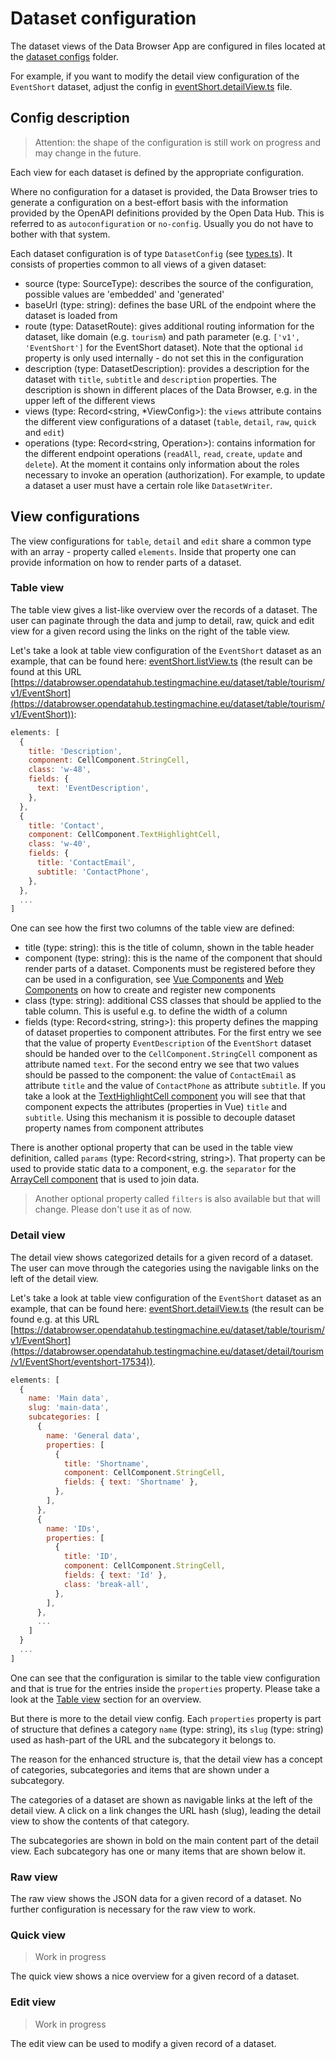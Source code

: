 # Dataset configuration

The dataset views of the Data Browser App are configured in files located at the [dataset configs](../../databrowser/src/config) folder.

For example, if you want to modify the detail view configuration of the `EventShort` dataset, adjust the config in [eventShort.detailView.ts](../../databrowser/src/config/tourism/eventShort/eventShort.detailView.ts) file.

## Config description

> Attention: the shape of the configuration is still work on progress and may change in the future.

Each view for each dataset is defined by the appropriate configuration.

Where no configuration for a dataset is provided, the Data Browser tries to generate a configuration on a best-effort basis with the information provided by the OpenAPI definitions provided by the Open Data Hub. This is referred to as `autoconfiguration` or `no-config`. Usually you do not have to bother with that system.

Each dataset configuration is of type `DatasetConfig` (see [types.ts](../../databrowser/src/domain/datasetConfig/types.ts)). It consists of properties common to all views of a given dataset:

- source (type: SourceType): describes the source of the configuration, possible values are 'embedded' and 'generated'
- baseUrl (type: string): defines the base URL of the endpoint where the dataset is loaded from
- route (type: DatasetRoute): gives additional routing information for the dataset, like domain (e.g. `tourism`) and path parameter (e.g. `['v1', 'EventShort']` for the EventShort dataset). Note that the optional `id` property is only used internally - do not set this in the configuration
- description (type: DatasetDescription): provides a description for the dataset with `title`, `subtitle` and `description` properties. The description is shown in different places of the Data Browser, e.g. in the upper left of the different views
- views (type: Record<string, *ViewConfig>): the `views` attribute contains the different view configurations of a dataset (`table`, `detail`, `raw`, `quick` and `edit`)
- operations (type: Record<string, Operation>): contains information for the different endpoint operations (`readAll`, `read`, `create`, `update` and `delete`). At the moment it contains only information about the roles necessary to invoke an operation (authorization). For example, to update a dataset a user must have a certain role like `DatasetWriter`.

## View configurations

The view configurations for `table`, `detail` and `edit` share a common type with an array - property called `elements`. Inside that property one can provide information on how to render parts of a dataset.

### Table view

The table view gives a list-like overview over the records of a dataset. The user can paginate through the data and jump to detail, raw, quick and edit view for a given record using the links on the right of the table view.

Let's take a look at table view configuration of the  `EventShort` dataset as an example, that can be found here: [eventShort.listView.ts](../../databrowser/src/config/tourism/eventShort/eventShort.listView.ts) (the result can be found at this URL [https://databrowser.opendatahub.testingmachine.eu/dataset/table/tourism/v1/EventShort](https://databrowser.opendatahub.testingmachine.eu/dataset/table/tourism/v1/EventShort)):

```javascript
elements: [
  {
    title: 'Description',
    component: CellComponent.StringCell,
    class: 'w-48',
    fields: {
      text: 'EventDescription',
    },
  },
  {
    title: 'Contact',
    component: CellComponent.TextHighlightCell,
    class: 'w-40',
    fields: {
      title: 'ContactEmail',
      subtitle: 'ContactPhone',
    },
  },
  ...
]
```

One can see how the first two columns of the table view are defined:

- title (type: string): this is the title of column, shown in the table header
- component (type: string): this is the name of the component that should render parts of a dataset. Components must be registered before they can be used in a configuration, see [Vue Components](./vue-components.md) and [Web Components](./web-components.md) on how to create and register new components
- class (type: string): additional CSS classes that should be applied to the table column. This is useful e.g. to define the width of a column
- fields (type: Record<string, string>): this property defines the mapping of dataset properties to component attributes. For the first entry we see that the value of property `EventDescription` of the `EventShort` dataset should be handed over to the `CellComponent.StringCell` component as attribute named `text`. For the second entry we see that two values should be passed to the component: the value of `ContactEmail` as attribute `title` and the value of `ContactPhone` as attribute `subtitle`. If you take a look at the [TextHighlightCell component](../../databrowser/src/domain/cellComponents/components/cells/textHighlightCell/TextHighlightCell.vue) you will see that that component expects the attributes (properties in Vue) `title` and `subtitle`. Using this mechanism it is possible to decouple dataset property names from component attributes

There is another optional property that can be used in the table view definition, called `params` (type: Record<string, string>). That property can be used to provide static data to a component, e.g. the `separator` for the [ArrayCell component](../../databrowser/src/domain/cellComponents/components/cells/arrayCell/ArrayCell.vue) that is used to join data.

> Another optional property called `filters` is also available but that will change. Please don't use it as of now.

### Detail view

The detail view shows categorized details for a given record of a dataset. The user can move through the categories using the navigable links on the left of the detail view.

Let's take a look at table view configuration of the `EventShort` dataset as an example, that can be found here: [eventShort.detailView.ts](../../databrowser/src/config/tourism/eventShort/eventShort.detailView.ts) (the result can be found e.g. at this URL [https://databrowser.opendatahub.testingmachine.eu/dataset/table/tourism/v1/EventShort](https://databrowser.opendatahub.testingmachine.eu/dataset/detail/tourism/v1/EventShort/eventshort-17534)).

```javascript
elements: [
  {
    name: 'Main data',
    slug: 'main-data',
    subcategories: [
      {
        name: 'General data',
        properties: [
          {
            title: 'Shortname',
            component: CellComponent.StringCell,
            fields: { text: 'Shortname' },
          },
        ],
      },
      {
        name: 'IDs',
        properties: [
          {
            title: 'ID',
            component: CellComponent.StringCell,
            fields: { text: 'Id' },
            class: 'break-all',
          },
        ],
      },
      ...
    ]
  }
  ...
]
```

One can see that the configuration is similar to the table view configuration and that is true for the entries inside the `properties` property. Please take a look at the [Table view](#table-view) section for an overview.

But there is more to the detail view config. Each `properties` property is part of structure that defines a category `name` (type: string), its `slug` (type: string) used as hash-part of the URL and the subcategory it belongs to.

The reason for the enhanced structure is, that the detail view has a concept of categories, subcategories and items that are shown under a subcategory.

The categories of a dataset are shown as navigable links at the left of the detail view. A click on a link changes the URL hash (slug), leading the detail view to show the contents of that category.

The subcategories are shown in bold on the main content part of the detail view. Each subcategory has one or many items that are shown below it.

### Raw view

The raw view shows the JSON data for a given record of a dataset. No further configuration is necessary for the raw view to work.

### Quick view

> Work in progress

The quick view shows a nice overview for a given record of a dataset.

### Edit view

> Work in progress

The edit view can be used to modify a given record of a dataset. 

